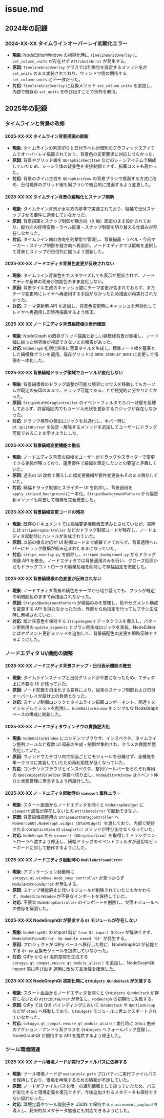 # issue.md

## 2024年の記録

### 2024-XX-XX タイムラインオーバーレイ初期化エラー
- **現象**: NodeEditorWindow の初期化時に `TimelineGridOverlay` に `set_column_units` が存在せず `AttributeError` が発生する。
- **原因**: `TimelineGridOverlay` クラスでは列単位を設定するメソッド名が `set_units` のまま実装されており、ウィンドウ側の期待する `set_column_units` と不一致だった。
- **対応**: `TimelineGridOverlay` に互換メソッド `set_column_units` を追加し、内部で既存の `set_units` を呼び出すことで例外を解消。

## 2025年の記録

### タイムラインと背景の改修

#### 2025-XX-XX タイムライン背景描画の刷新
- **現象**: タイムラインの列区切りと日付ラベルが個別のグラフィックスアイテムでオーバーレイ描画されており、背景色の変更要求に対応しづらかった。
- **原因**: 背景やグリッド線を `QGraphicsRectItem` などのシーンアイテムで構成していたため、シーン全体の背景色を直接制御できず、描画コストも高かった。
- **対応**: 背景のタイル生成を `QGraphicsView` の背景ブラシで描画する方式に改め、日付境界のグリッド線も同ブラシで統合的に描画するよう変更した。

#### 2025-XX-XX タイムライン背景の縦軸化とスナップ刷新
- **現象**: タイムライン背景が水平方向基準で実装されており、縦軸で日付スナップさせる要件に適合していなかった。
- **原因**: 背景描画とスナップ制御が横方向（X 軸）固定のまま設計されており、縦方向の座標変換・ラベル配置・スナップ制御を切り替える仕組みが存在しなかった。
- **対応**: タイムライン軸の方向を列挙型で管理し、背景描画・ラベル・今日マーカー・スナップ制御を縦方向へ再設計。ノードエディタでは縦軸を選択して背景とスナップが日付列に揃うよう更新した。

#### 2025-XX-XX ノードエディタ背景色変更が反映されない
- **現象**: タイムライン背景色をカスタマイズしても表示が更新されず、ノードエディタ全体の背景が初期色のまま変化しない。
- **原因**: 背景タイル生成のキャッシュ鍵にテーマ変更が含まれておらず、またテーマ変更時にレイヤへ再適用する手段がなかったため描画が再実行されなかった。
- **対応**: テーマ更新用 API を追加し、背景色変更時にキャッシュを無効化してレイヤへ再適用し即時再描画するよう修正。

#### 2025-XX-XX ノードエディタ背景縞模様の表示確認
- **現象**: NodeGraph の既存グリッド描画と新しい縞模様背景が重複し、ノード幅に揃った境界線が視認できないとの報告があった。
- **対応**: `NodeGraph` 初期化直後に背景タイルを生成し、標準ノード幅を基準とした縞模様ブラシを適用。既存グリッドは `GRID_DISPLAY_NONE` に変更して描画を一本化した。

#### 2025-XX-XX 背景縞幅ドラッグ領域でカーソルが変化しない
- **現象**: 背景縞模様のドラッグ調整が可能な境界にマウスを移動してもカーソルが既定の矢印のままで、ドラッグ可能であることが視覚的に分かりにくかった。
- **原因**: `StripeWidthDragController` のイベントフィルタでホバー状態を処理しておらず、許容範囲内でもカーソル形状を更新するロジックが存在しなかった。
- **対応**: ドラッグ境界の検出ロジックを共通化し、ホバー時に `Qt.SplitHCursor` を設定・解除するメソッドを追加してユーザーにドラッグ可能であることを示すようにした。

#### 2025-XX-XX 背景縞幅変更機能の撤去
- **現象**: ノードエディタ背景の縞幅をユーザーがドラッグやスライダーで変更できる実装が残っており、運用要件で縞幅を固定したいとの要望と矛盾していた。
- **原因**: 過去の UI 改修で導入した幅変更機構が要件変更後もそのまま残存していた。
- **対応**: 縞幅ドラッグ制御とスライダー UI を削除し、背景適用を `apply_striped_background` に一本化。`StripedBackgroundPattern` から幅更新メソッドも除去して機構を完全撤去した。

#### 2025-XX-XX 背景縞幅変更コードの残存
- **現象**: 既存のドキュメントでは縞幅変更機能撤去済みとされていたが、実際には `StripeDragController` などのドラッグ制御コードが残存し、ノードエディタ起動時にハンドルが生成されていた。
- **原因**: 以前の撤去対応が UI 制御コードまで網羅できておらず、背景適用ヘルパーにドラッグ機構が組み込まれたままになっていた。
- **対応**: `stripe_overlay.py` を削除し、`striped_background.py` からドラッグ関連 API を撤去。ノードエディタでは背景適用のみを行い、クローズ処理からもドラッグコントローラの廃棄処理を削除して縞幅固定を徹底した。

#### 2025-XX-XX 背景縞模様の色変更が反映されない
- **現象**: ノードエディタ背景の縞色をテーマから切り替えても、ブラシが既定の明暗配色のままで再描画されなかった。
- **原因**: `StripedBackgroundPattern` が縞幅のみを管理し、色やセグメント構成を変更する API を持たなかったため、外部から色指定を行ってもブラシ生成時に無視されていた。
- **対応**: 幅と任意色を保持する `StripeSegment` データクラスを導入し、パターン更新用の `update_segments` とブラシ再生成ロジックを実装。NodeEditor にはセグメント更新メソッドを追加して、背景縞配色の変更を即時反映できるようにした。

### ノードエディタ UI/機能の調整

#### 2025-XX-XX ノードエディタ背景スナップ・日付表示機能の撤去
- **現象**: タイムラインスナップと日付グリッドが不要になったため、エディタ上に不要な UI が残っていた。
- **原因**: ノード配置を自由化する要件により、従来のスナップ制御および日付オーバーレイが設計上の負債となった。
- **対応**: スナップ制御ロジックとタイムライン描画コンポーネント、関連ドメインモデルとテストを削除し、`NodeEditorWindow` をシンプルな NodeGraph ベースの構成に刷新した。

#### 2025-XX-XX ノードエディタウィンドウの責務肥大化
- **現象**: `NodeEditorWindow` にコンテンツブラウザ、インスペクタ、タイムライン整列ツールなど複数 UI 部品の生成・制御が集約され、クラスの責務が肥大化していた。
- **原因**: ウィンドウカテゴリ内で部品ごとにモジュールを分離せず、全機能を単一クラスに実装していたため再利用性が低くなっていた。
- **対応**: コンテンツブラウザとインスペクタ、整列ツールバーをそれぞれ専用の `QDockWidget`/`QToolBar` 実装へ切り出し、`NodeEditorWindow` はイベント仲介と状態管理に専念するよう再設計した。

#### 2025-XX-XX ノードエディタ起動時の `viewport` 属性エラー
- **現象**: スタート画面からノードエディタを開くと `NodeGraphWidget` に `viewport` 属性が存在しないとの `AttributeError` で起動できない。
- **原因**: 背景縞幅調整用の `StripeWidthDragController` へ `NodeGraphQt.NodeGraph.widget`（`QTabWidget`）を渡しており、内部で期待される `QGraphicsView` の `viewport()` メソッドが呼び出せなくなっていた。
- **対応**: `NodeGraph` から `viewer()`（`QGraphicsView`）を取得してドラッグコントローラへ渡すよう修正し、縞幅ドラッグのイベントフィルタが適切なビューポートに対して動作するようにした。

#### 2025-XX-XX ノードエディタ起動時の `ModuleNotFoundError`
- **現象**: アプリケーション起動時に `sotugyo.ui.windows.node_snap_controller` が見つからず `ModuleNotFoundError` が発生する。
- **原因**: スナップ機能廃止に伴いモジュールが削除されていたにもかかわらず、`NodeEditorWindow` が不要なインポートを保持していた。
- **対応**: 不要な `NodeSnapController` のインポートを削除し、欠落モジュールへの依存を解消した。

#### 2025-XX-XX NodeGraphQt が要求する `Qt` モジュールが存在しない
- **現象**: `NodeGraphQt` の import 時に `from Qt import QtCore` が解決できず、`ModuleNotFoundError: No module named 'Qt'` が発生する。
- **原因**: プロジェクトが QtPy ベースへ移行した際に、NodeGraphQt が前提とする `Qt.py` 互換モジュールを提供していなかった。
- **対応**: QtPy から `Qt` 名前空間を生成する `sotugyo.qt_compat.ensure_qt_module_alias()` を追加し、NodeGraphQt import 前に呼び出す
  運用に改めて互換性を確保した。

#### 2025-XX-XX NodeGraphQt 初期化時に `QtWidgets.QUndoStack` が欠落する
- **現象**: スタート画面からノードエディタを開くと `QtWidgets.QUndoStack` が存在しないとの `AttributeError` が発生し、`NodeGraph` の初期化に失敗する。
- **原因**: QtPy では Qt6 バインディングにおいて `QUndoStack` や `QActionGroup` などが `QtGui` へ移動しており、`QtWidgets` モジュールに再エクスポートされていなかった。
- **対応**: `sotugyo.qt_compat.ensure_qt_module_alias()` 実行時に `QtGui` 由来のアクション／アンドゥ系クラスを `QtWidgets` へフォールバック登録し、NodeGraphQt が期待する API を提供するよう修正した。

### ツール環境関連

#### 2025-XX-XX ツール環境ノードが実行ファイルパスに依存する
- **現象**: ツール環境ノードが `executable_path` プロパティに実行ファイルパスを保持しており、環境を再現するための情報が不足していた。
- **原因**: ノードがファイルパスを唯一の識別情報として扱っていたため、パスが変化すると環境定義を復元できず、今後追加されるメタデータも保持できない設計だった。
- **対応**: 環境定義やツール識別子を JSON で保持する `environment_payload` を導入し、将来的なメタデータ拡張にも対応できるようにした。
